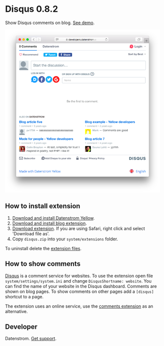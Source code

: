 Disqus 0.8.2
============
Show Disqus comments on blog. [See demo](https://extensions.datenstrom.se/features/blog/made-for-people).

<p align="center"><img src="disqus-screenshot.png?raw=true" alt="Screenshot"></p>

## How to install extension

1. [Download and install Datenstrom Yellow](https://github.com/datenstrom/yellow/).
2. [Download and install blog extension](https://github.com/datenstrom/yellow-extensions/tree/master/features/blog).
3. [Download extension](https://github.com/datenstrom/yellow-extensions/raw/master/zip/disqus.zip). If you are using Safari, right click and select 'Download file as'.
4. Copy `disqus.zip` into your `system/extensions` folder.

To uninstall delete the [extension files](extension.ini).

## How to show comments

[Disqus](http://disqus.com) is a comment service for websites. To use the extension open file `system/settings/system.ini` and change `DisqusShortname: website`. You can find the name of your website in the Disqus dashboard. Comments are shown on blog pages. To show comments on other pages add a `[disqus]` shortcut to a page.

The extension uses an online service, use the [comments extension](https://github.com/wunderfeyd/yellow-comments) as an alternative.

## Developer

Datenstrom. [Get support](https://extensions.datenstrom.se/help/).

